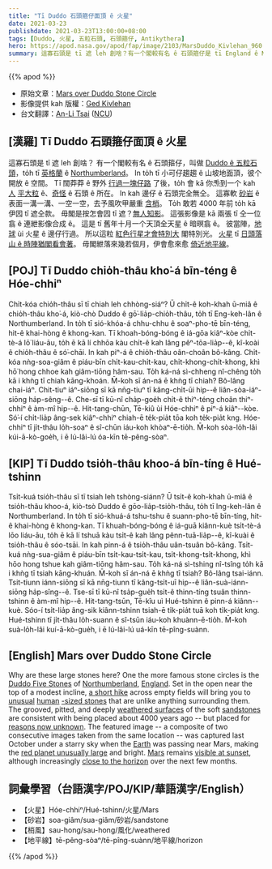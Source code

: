 ```yaml
---
title: "Tī Duddo 石頭箍仔面頂 ê 火星"
date: 2021-03-23
publishdate: 2021-03-23T13:00:00+08:00
tags: [Duddo, 火星, 五粒石頭, 石頭箍仔, Antikythera]
hero: https://apod.nasa.gov/apod/fap/image/2103/MarsDuddo_Kivlehan_960.jpg
summary: 這寡石頭是 tī 遮 leh 創啥？有一个閣較有名 ê 石頭箍仔是 tī England ê Northumberland 一个叫做 Duddo ê 五粒石頭 ê 所在。
---
```


{{% apod %}}

- 原始文章：[Mars over Duddo Stone Circle](https://apod.nasa.gov/apod/ap210323.html)
- 影像提供 kah 版權：[Ged Kivlehan](mailto:gedtkay@yahoo.dot.co.dot.uk)
- 台文翻譯：[An-Li Tsai](mailto:thianbu.taigi@gmail.com) ([NCU](https://www.astro.ncu.edu.tw))

## [漢羅] Tī Duddo 石頭箍仔面頂 ê 火星

這寡石頭是 tī 遮 leh 創啥？
有一个閣較有名 ê 石頭箍仔，叫做 [Duddo ê 五粒石頭][Duddo Five Stones]，to̍h tī [英格蘭][England] ê [Northumberland][Northumberland]。
In to̍h tī 小可仔趨趨 ê 山坡地面頂，彼个開放 ê 空間。
Tī 闊莽莽 ê 野外 [行過一塊仔路][a short hike] 了後，to̍h 會 kā 你𤆬到一个 kah [人][human] [平大粒][-sized stones] ê、[奇怪][unusual] ê 石頭 ê 所在。
In kah 邊仔 ê 石頭完全無仝。
這寡軟 [砂岩][sandstones] ê 表面一溝一溝、一空一空，去予風吹甲嚴重 [含梢][weathered surfaces]。
To̍h 敢若 4000 年前 to̍h kā 伊囥 tī 遮仝款。
毋閣是按怎會囥 tī 遮？[無人知影][reasons now unknown]。
這張影像是 kā 兩張 tī 仝一位翕 ê 連紲影像合成 ê。
這是 tī 舊年十月一个天頂全天星 ê 暗暝翕 ê。
彼當陣，[地球][Earth] ùi 火星 ê 邊仔行過。
所以這粒 [紅色行星才會特別大][red planet unusually large] 閣特別光。
[火星][Mars] tī [日頭落山 ê 時陣猶閣看會著][visible at sunset]。
毋閣紲落來幾若個月，伊會愈來愈 [倚近地平線][close to the horizon]。

## [POJ] Tī Duddo chio̍h-thâu kho͘-á bīn-téng ê Hóe-chhiⁿ

Chi̍t-kóa chio̍h-thâu sī tī chiah leh chhòng-siáⁿ?
Ū chi̍t-ê koh-khah ū-miâ ê chio̍h-thâu kho͘-á, kiò-chò Duddo ê gō͘-lia̍p-chio̍h-thâu, to̍h tī Eng-keh-lân ê Northumberland.
In to̍h tī sió-khóa-á chhu-chhu ê soaⁿ-pho-tē bīn-téng, hit-ê khai-hòng ê khong-kan.
Tī khoah-bóng-bóng ê iá-gōa kiâⁿ-kòe chi̍t-tè-á lō͘ liáu-āu, to̍h ē kā lí chhōa kàu chi̍t-ê kah lâng pêⁿ-tōa-lia̍p--ê, kî-koài ê chio̍h-thâu ê só͘-chāi.
In kah piⁿ-á ê chio̍h-thâu oân-choân bô-kâng.
Chi̍t-kóa nǹg-soa-giâm ê piáu-bīn chi̍t-kau-chi̍t-kau, chi̍t-khong-chi̍t-khong, khì hō͘ hong chhoe kah giâm-tiōng hâm-sau.
To̍h ká-ná sì-chheng nî-chêng to̍h kā i khǹg tī chiah kāng-khoán.
M̄-koh sī án-ná ē khǹg tī chiah? Bô-lâng chai-iáⁿ.
Chit-tiuⁿ iáⁿ-siōng sī kā nn̄g-tiuⁿ tī kâng-chi̍t-ūi hip--ê liân-sòa-iáⁿ-siōng ha̍p-sêng--ê.
Che-sī tī kū-nî cha̍p-goe̍h chi̍t-ê thiⁿ-téng choân thiⁿ-chhiⁿ ê àm-mî hip--ê.
Hit-tang-chūn, Tē-kiû ùi Hóe-chhiⁿ ê piⁿ-á kiâⁿ--kòe.
Só͘-í chi̍t-lia̍p âng-sek kiâⁿ-chhiⁿ chiah-ē te̍k-pia̍t tōa koh te̍k-pia̍t kng.
Hóe-chhiⁿ tī ji̍t-thâu lo̍h-soaⁿ ê sî-chūn iáu-koh khòaⁿ-ē-tio̍h.
M̄-koh sòa-lo̍h-lâi kúi-ā-kò-goe̍h, i ē lú-lâi-lú óa-kīn tē-pêng-sòaⁿ.

## [KIP] Tī Duddo tsio̍h-thâu khoo-á bīn-tíng ê Hué-tshinn

Tsi̍t-kuá tsio̍h-thâu sī tī tsiah leh tshòng-siánn?
Ū tsi̍t-ê koh-khah ū-miâ ê tsio̍h-thâu khoo-á, kiò-tsò Duddo ê gōo-lia̍p-tsio̍h-thâu, to̍h tī Ing-keh-lân ê Northumberland.
In to̍h tī sió-khuá-á tshu-tshu ê suann-pho-tē bīn-tíng, hit-ê khai-hòng ê khong-kan.
Tī khuah-bóng-bóng ê iá-guā kiânn-kuè tsi̍t-tè-á lōo liáu-āu, to̍h ē kā lí tshuā kàu tsi̍t-ê kah lâng pênn-tuā-lia̍p--ê, kî-kuài ê tsio̍h-thâu ê sóo-tsāi.
In kah pinn-á ê tsio̍h-thâu uân-tsuân bô-kâng.
Tsi̍t-kuá nǹg-sua-giâm ê piáu-bīn tsi̍t-kau-tsi̍t-kau, tsi̍t-khong-tsi̍t-khong, khì hōo hong tshue kah giâm-tiōng hâm-sau.
To̍h ká-ná sì-tshing nî-tsîng to̍h kā i khǹg tī tsiah kāng-khuán.
M̄-koh sī án-ná ē khǹg tī tsiah? Bô-lâng tsai-iánn.
Tsit-tiunn iánn-siōng sī kā nn̄g-tiunn tī kâng-tsi̍t-uī hip--ê liân-suà-iánn-siōng ha̍p-sîng--ê.
Tse-sī tī kū-nî tsa̍p-gue̍h tsi̍t-ê thinn-tíng tsuân thinn-tshinn ê àm-mî hip--ê.
Hit-tang-tsūn, Tē-kîu uì Hué-tshinn ê pinn-á kiânn--kuè.
Sóo-í tsi̍t-lia̍p âng-sik kiânn-tshinn tsiah-ē ti̍k-pia̍t tuā koh ti̍k-pia̍t kng.
Hué-tshinn tī ji̍t-thâu lo̍h-suann ê sî-tsūn iáu-koh khuànn-ē-tio̍h.
M̄-koh suà-lo̍h-lâi kuí-ā-kò-gue̍h, i ē lú-lâi-lú uá-kīn tē-pîng-suànn.

## [English] Mars over Duddo Stone Circle

Why are these large stones here? One the more famous stone circles is the [Duddo Five Stones][Duddo Five Stones] of [Northumberland][Northumberland], [England][England]. Set in the open near the top of a modest incline, [a short hike][a short hike] across empty fields will bring you to [unusual][unusual] [human][human] [-sized stones][-sized stones] that are unlike anything surrounding them. The grooved, pitted, and deeply [weathered surfaces][weathered surfaces] of the soft [sandstones][sandstones] are consistent with being placed about 4000 years ago -- but placed for [reasons now unknown][reasons now unknown]. The featured image -- a composite of two consecutive images taken from the same location -- was captured last October under a starry sky when the [Earth][Earth] was passing near Mars, making the [red planet unusually large][red planet unusually large] and bright. [Mars][Mars] remains [visible at sunset][visible at sunset], although increasingly [close to the horizon][close to the horizon] over the next few months.

## 詞彙學習（台語漢字/POJ/KIP/華語漢字/English）

- 【火星】Hóe-chhiⁿ/Hué-tshinn/火星/Mars
- 【砂岩】soa-giâm/sua-giâm/砂岩/sandstone
- 【梢風】sau-hong/sau-hong/風化/weathered
- 【地平線】tē-pêng-sòaⁿ/tē-pîng-suànn/地平線/horizon

{{% /apod %}}

[Duddo Five Stones]: https://en.wikipedia.org/wiki/Duddo_Five_Stones
[Northumberland]: https://youtu.be/3aRLHb8Wa0U
[England]: https://en.wikipedia.org/wiki/England
[a short hike]: https://youtu.be/LyPhlCXgJ3c
[unusual]: https://youtu.be/9qnSmkJj9s4
[human]: https://apod.nasa.gov/apod/ap190818.html
[-sized stones]: https://youtu.be/9qnSmkJj9s4
[weathered surfaces]: https://youtu.be/yxKRnkrO8sA
[sandstones]: https://en.wikipedia.org/wiki/Sandstone
[reasons now unknown]: https://www.northumberlandarchives.com/2020/07/13/the-duddo-stones/
[Earth]: https://solarsystem.nasa.gov/planets/earth/overview/
[red planet unusually large]: https://apod.nasa.gov/apod/ap201006.html
[Mars]: https://solarsystem.nasa.gov/planets/mars/overview/
[visible at sunset]: https://solarsystem.nasa.gov/resources/2581/whats-up-march-2021-video/
[close to the horizon]: https://apod.nasa.gov/apod/ap151126.html

